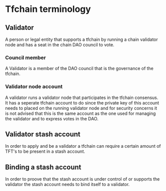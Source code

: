 # Tfchain terminology

## Validator

A person or legal entity that supports a tfchain by running a chain validator node and has a seat in the chain DAO council to vote.

### Council member

A Validator is a member of the DAO council that is the governance of the tfchain.

### Validator node account

A validator runs a validator node that participates in the tfchain consensus. It has a seperate tfchain account to do since the private key of this account needs to placed on the running validator node and for security concerns it is not advised that this is the same account as the one used for managing the validator and to express votes in the DAO.

## Validator stash account

In order to apply and be a validator a tfchain can require a certain amount of TFT's to be present in a stash account.

## Binding a stash account

In order to proove that the stash account is under control of or supports the validator the stash account needs to bind itself to a validator.
